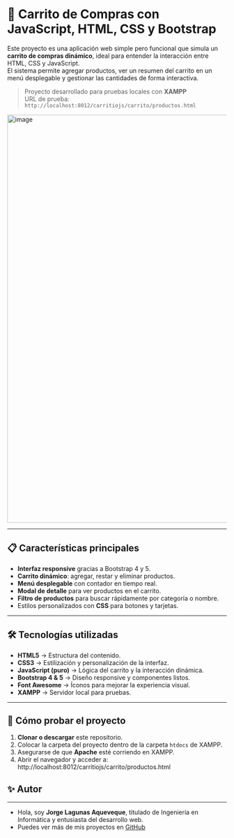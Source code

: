 # 🛒 Carrito de Compras con JavaScript, HTML, CSS y Bootstrap

Este proyecto es una aplicación web simple pero funcional que simula un **carrito de compras dinámico**, ideal para entender la interacción entre HTML, CSS y JavaScript.  
El sistema permite agregar productos, ver un resumen del carrito en un menú desplegable y gestionar las cantidades de forma interactiva.  

> Proyecto desarrollado para pruebas locales con **XAMPP**  
> URL de prueba: `http://localhost:8012/carritiojs/carrito/productos.html`
<img width="1218" height="936" alt="image" src="https://github.com/user-attachments/assets/45a451ee-eb7f-4c92-92d5-ea348c3ec181" />


---

## 📋 Características principales

- **Interfaz responsive** gracias a Bootstrap 4 y 5.
- **Carrito dinámico**: agregar, restar y eliminar productos.
- **Menú desplegable** con contador en tiempo real.
- **Modal de detalle** para ver productos en el carrito.
- **Filtro de productos** para buscar rápidamente por categoría o nombre.
- Estilos personalizados con **CSS** para botones y tarjetas.

---

## 🛠 Tecnologías utilizadas

- **HTML5** → Estructura del contenido.
- **CSS3** → Estilización y personalización de la interfaz.
- **JavaScript (puro)** → Lógica del carrito y la interacción dinámica.
- **Bootstrap 4 & 5** → Diseño responsive y componentes listos.
- **Font Awesome** → Íconos para mejorar la experiencia visual.
- **XAMPP** → Servidor local para pruebas.

---

## 🚀 Cómo probar el proyecto

1. **Clonar o descargar** este repositorio.
2. Colocar la carpeta del proyecto dentro de la carpeta `htdocs` de XAMPP.
3. Asegurarse de que **Apache** esté corriendo en XAMPP.
4. Abrir el navegador y acceder a:  http://localhost:8012/carritiojs/carrito/productos.html

## ✨ Autor

---

- Hola, soy **Jorge Lagunas Aqueveque**, titulado de Ingeniería en Informática y entusiasta del desarrollo web.  
- Puedes ver más de mis proyectos en [GitHub](https://github.com/jorgeolnn)
